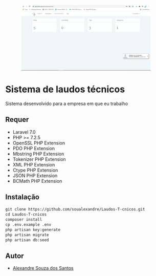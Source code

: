 <p align="center">
  <img alt="jlt" src="./jlr.gif" width="80%">
</p>

# Sistema de laudos técnicos

Sistema desenvolvido para a empresa em que eu trabalho

## Requer

- Laravel 7.0
- PHP >= 7.2.5
- OpenSSL PHP Extension
- PDO PHP Extension
- Mbstring PHP Extension
- Tokenizer PHP Extension
- XML PHP Extension
- Ctype PHP Extension
- JSON PHP Extension
- BCMath PHP Extension

## Instalação

```
git clone https://github.com/soualexandre/Laudos-T-cnicos.git 
cd Laudos-T-cnicos
composer install
cp .env.example .env
php artisan key:generate
php artisan migrate
php artisan db:seed
```


## Autor

- [Alexandre Souza dos Santos](https://github.com/soualexandre)

